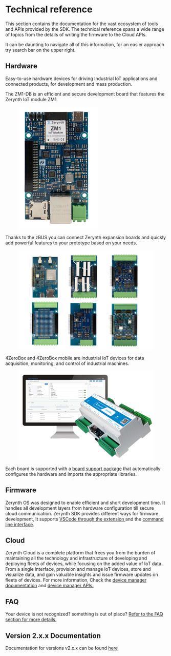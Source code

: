 # Technical reference

This section contains the documentation for the vast ecosystem of tools and APIs provided by the SDK.
The technical reference spans a wide range of topics from the details of writing the firmware to the Cloud APIs. 

It can be daunting to navigate all of this information, for an easier approach try search bar on the upper right.


## Hardware

Easy-to-use hardware devices for driving Industrial IoT applications and connected products, for development and mass production.

The ZM1-DB is an efficient and secure development board that features the Zerynth IoT module ZM1.
<figure>
  <a data-fancybox="gallery" href="img/ZM1-DB-front.png">
  <img src="img/ZM1-DB-front.png" width="250"/>
  </a>
</figure>

Thanks to the zBUS you can connect Zerynth expansion boards and quickly add powerful features to your prototype based on your needs.

<figure>
  <a data-fancybox="gallery" href="img/exp-boards.jpg">
  <img src="img/exp-boards.jpg"width="500" />
  </a>
</figure>


4ZeroBox and 4ZeroBox mobile are industrial IoT devices for data acquisition, monitoring, and control of industrial machines. 
<figure>
  <a data-fancybox="gallery" href="img/4zb.png">
  <img src="img/4zb.png"width="500" />
  </a>
</figure>

Each board is supported with a [board support package](libs/expansions/) that automatically configures the hardware and imports the appropriate libraries.

## Firmware

Zerynth OS was designed to enable efficient and short development time. It handles all development layers from hardware configuration till secure cloud communication. 
Zerynth SDK provides different ways for firmware development, It supports [VSCode through the extension ](vscode/index.md) and the [command line interface](cli/ztc/index.md).

## Cloud

Zerynth Cloud is a complete platform that frees you from the burden of maintaining all the technology and infrastructure of developing and deploying fleets of devices, while focusing on the added value of IoT data. From a single interface, provision and manage IoT devices, store and visualize data, and gain valuable insights and issue firmware updates on fleets of devices.
For more information, Check the [device manager documentation](libs/zerynth/zdm/) and [device manager APIs.](api/zdm/)

## FAQ

Your device is not recognized? something is out of place? [Refer to the FAQ section for more details.](faq/hardware/)


## Version 2.x.x Documentation

Documentation for versions v2.x.x can be found <a href="https://docsv2.zerynth.com" target="_blank">here</a>

